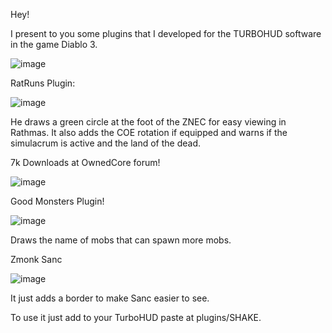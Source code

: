 Hey!

I present to you some plugins that I developed for the TURBOHUD software in the game Diablo 3.


![image](https://user-images.githubusercontent.com/48987652/158699367-5960502b-d529-4ec9-bfcb-88aa3225afeb.png)


  
RatRuns Plugin:

![image](https://user-images.githubusercontent.com/48987652/158696500-7168bea6-0cb8-430b-b749-d527f3ebfbff.png)

He draws a green circle at the foot of the ZNEC for easy viewing in Rathmas.
It also adds the COE rotation if equipped and warns if the simulacrum is active and the land of the dead.

7k Downloads at OwnedCore forum!

![image](https://user-images.githubusercontent.com/48987652/158696525-280f151f-5b2b-4b06-8d6d-421177ddbe59.png)

Good Monsters Plugin!

![image](https://user-images.githubusercontent.com/48987652/158697899-8259fb18-3c66-44dc-890c-e6468138f184.png)

Draws the name of mobs that can spawn more mobs.

Zmonk Sanc

![image](https://user-images.githubusercontent.com/48987652/158699066-8c8d56c4-8aa0-487f-af3f-5b1c7d4e23d7.png)

It just adds a border to make Sanc easier to see.

To use it just add to your TurboHUD paste at plugins/SHAKE.

